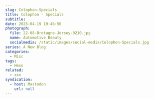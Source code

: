 ```yaml
---
slug: Colophon-Specials
title: Colophon - Specials
subtitle:
date: 2025-04-19 19:46:50
photograph:
  file: 22-08-Bretagne-Jersey-0210.jpg
  name: Automotive Beauty
  socialmedia: /static/images/social-media/Colophon-Specials.jpg
series: A New Blog
categories:
  - Misc
tags:
  - Hexo
related:
  - xxx
syndication:
  - host: Mastodon
    url: null
---
```



<!-- more -->
